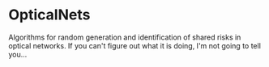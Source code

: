 OpticalNets
===========

Algorithms for random generation and identification of shared risks in optical networks. If you can't figure out what it is doing, I'm not going to tell you...
